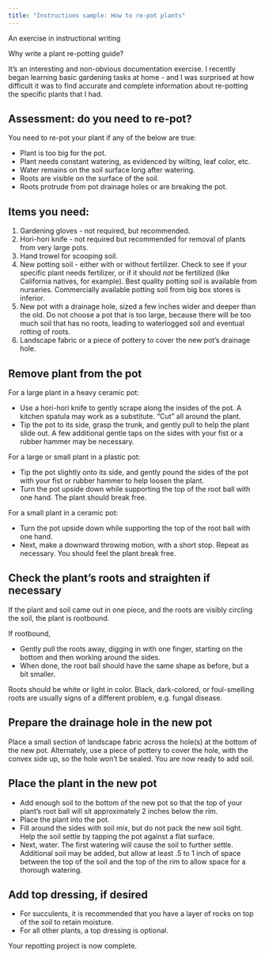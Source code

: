 ```yaml
---
title: "Instructions sample: How to re-pot plants"
---
```


An exercise in instructional writing

Why write a plant re-potting guide?

It’s an interesting and non-obvious documentation exercise.  I recently began learning basic gardening tasks at home - and I was surprised at how difficult it was to find accurate and complete information about re-potting the specific plants that I had.


## Assessment: do you need to re-pot?

You need to re-pot your plant if any of the below are true:
* Plant is too big for the pot.
* Plant needs constant watering, as evidenced by wilting, leaf color, etc.
* Water remains on the soil surface long after watering.
* Roots are visible on the surface of the soil.
* Roots protrude from pot drainage holes or are breaking the pot.

## Items you need:

1. Gardening gloves - not required, but recommended.
2. Hori-hori knife - not required but recommended for removal of plants from very large pots.
3. Hand trowel for scooping soil.
4. New potting soil - either with or without fertilizer.  Check to see if your specific plant needs fertilizer, or if it should *not* be fertilized (like California natives, for example).  Best quality potting soil is available from nurseries.  Commercially available potting soil from big box stores is inferior.
5. New pot with a drainage hole, sized a few inches wider and deeper than the old.  Do not choose a pot that is too large, because there will be too much soil that has no roots, leading to waterlogged soil and eventual rotting of roots.
6. Landscape fabric or a piece of pottery to cover the new pot’s drainage hole.

## Remove plant from the pot

For a large plant in a heavy ceramic pot:
* Use a hori-hori knife to gently scrape along the insides of the pot.  A kitchen spatula may work as a substitute.  “Cut” all around the plant.
* Tip the pot to its side, grasp the trunk, and gently pull to help the plant slide out.  A few additional gentle taps on the sides with your fist or a rubber hammer may be necessary.

For a large or small plant in a plastic pot:
* Tip the pot slightly onto its side, and gently pound the sides of the pot with your fist or rubber hammer to help loosen the plant.
* Turn the pot upside down while supporting the top of the root ball with one hand.  The plant should break free.

For a small plant in a ceramic pot:
* Turn the pot upside down while supporting the top of the root ball with one hand.
* Next, make a downward throwing motion, with a short stop.  Repeat as necessary.  You should feel the plant break free.

## Check the plant’s roots and straighten if necessary

If the plant and soil came out in one piece, and the roots are visibly circling the soil, the plant is rootbound.

If rootbound,
* Gently pull the roots away, digging in with one finger, starting on the bottom and then working around the sides.
* When done, the root ball should have the same shape as before, but a bit smaller.

Roots should be white or light in color. Black, dark-colored, or foul-smelling roots are usually signs of a different problem, e.g. fungal disease.

## Prepare the drainage hole in the new pot

Place a small section of landscape fabric across the hole(s) at the bottom of the new pot.
Alternately, use a piece of pottery to cover the hole, with the convex side up, so the hole won’t be sealed.  You are now ready to add soil.

## Place the plant in the new pot

* Add enough soil to the bottom of the new pot so that the top of your plant’s root ball will sit approximately 2 inches below the rim.
* Place the plant into the pot.
* Fill around the sides with soil mix, but do not pack the new soil tight.  Help the soil settle by tapping the pot against a flat surface.
* Next, water.  The first watering will cause the soil to further settle. Additional soil may be added, but allow at least .5 to 1 inch of space between the top of the soil and the top of the rim to allow space for a thorough watering.

## Add top dressing, if desired

* For succulents, it is recommended that you have a layer of rocks on top of the soil to retain moisture.
* For all other plants, a top dressing is optional.  

Your repotting project is now complete.
